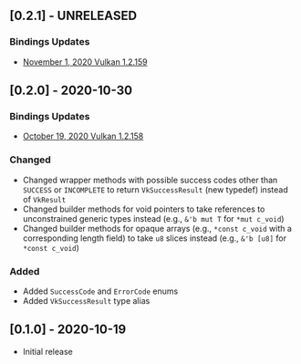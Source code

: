 ## [0.2.1] - UNRELEASED

### Bindings Updates
- [November 1, 2020 Vulkan 1.2.159](https://github.com/KhronosGroup/Vulkan-Docs/commit/9adbc1846ddad202a0584f5c03a1916cf9801179)

## [0.2.0] - 2020-10-30

### Bindings Updates
- [October 19, 2020 Vulkan 1.2.158](https://github.com/KhronosGroup/Vulkan-Docs/commit/9fd8fd599b47a67b2eb078b2f5c9e6a2adc922a4)

### Changed
- Changed wrapper methods with possible success codes other than `SUCCESS` or `INCOMPLETE` to return `VkSuccessResult` (new typedef) instead of `VkResult`
- Changed builder methods for void pointers to take references to unconstrained generic types instead (e.g., `&'b mut T` for `*mut c_void`)
- Changed builder methods for opaque arrays (e.g., `*const c_void` with a corresponding length field) to take `u8` slices instead (e.g., `&'b [u8]` for `*const c_void`)

### Added
- Added `SuccessCode` and `ErrorCode` enums
- Added `VkSuccessResult` type alias

## [0.1.0] - 2020-10-19
- Initial release
